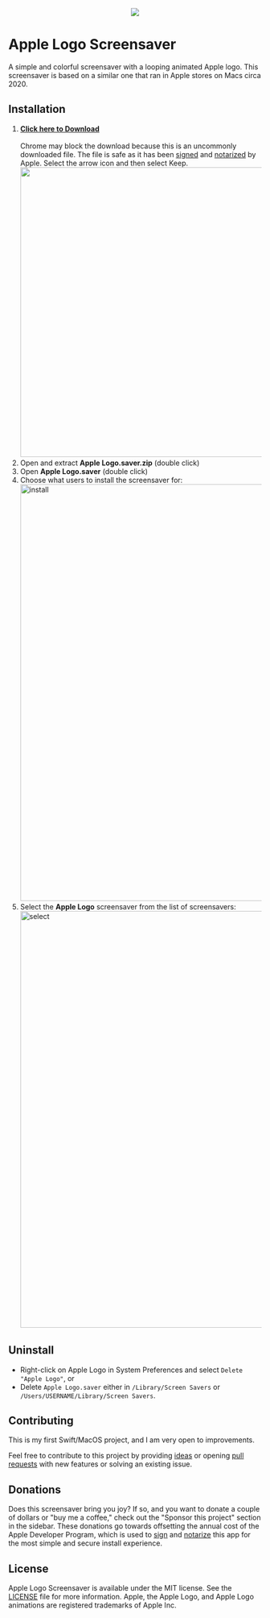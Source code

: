  <p align="center">
  <img src="https://user-images.githubusercontent.com/1007085/235318017-180160bc-756e-4905-b487-612675dede30.gif"/> 
 </p>

# Apple Logo Screensaver

A simple and colorful screensaver with a looping animated Apple logo. This screensaver is based on a similar one that ran in Apple stores on Macs circa 2020.

## Installation
1. **[Click here to Download](https://github.com/TehNrd/Apple-Logo-Screensaver/releases/download/v1.0.0/Apple.Logo.saver.zip)**<br/><br/>Chrome may block the download because this is an uncommonly downloaded file. The file is safe as it has been [signed](https://developer.apple.com/documentation/security/code_signing_services) and [notarized](https://developer.apple.com/documentation/security/notarizing_macos_software_before_distribution) by Apple. Select the arrow icon and then select Keep.<br/><img width="575px" src="https://user-images.githubusercontent.com/1007085/235367241-89de1d73-b38d-4d88-bd8a-f2493acd5be2.png"/>
2. Open and extract **Apple Logo.saver.zip** (double click)
3. Open **Apple Logo.saver** (double click)
4. Choose what users to install the screensaver for:
   <img width="827" alt="install" src="https://user-images.githubusercontent.com/1007085/235328758-78f6631b-7f1c-40aa-b713-fa80120504d7.png">
5. Select the **Apple Logo** screensaver from the list of screensavers:
   <img width="827" alt="select" src="https://user-images.githubusercontent.com/1007085/235328770-a98e099b-fad8-4410-852d-b40fbb112331.png">

## Uninstall

- Right-click on Apple Logo in System Preferences and select `Delete "Apple Logo"`, or
- Delete `Apple Logo.saver` either in `/Library/Screen Savers` or `/Users/USERNAME/Library/Screen Savers`.

## Contributing

This is my first Swift/MacOS project, and I am very open to improvements.

Feel free to contribute to this project by providing [ideas](https://github.com/tehnrd/Apple-Logo-Screensaver/issues?q=is%3Aissue+is%3Aopen+sort%3Aupdated-desc) or opening [pull requests](https://github.com/tehnrd/Apple-Logo-Screensaver/pulls?q=is%3Apr+is%3Aopen+sort%3Aupdated-desc) with new features or solving an existing issue.

## Donations
Does this screensaver bring you joy? If so, and you want to donate a couple of dollars or "buy me a coffee," check out the "Sponsor this project" section in the sidebar. These donations go towards offsetting the annual cost of the Apple Developer Program, which is used to [sign](https://developer.apple.com/documentation/security/code_signing_services) and [notarize](https://developer.apple.com/documentation/security/notarizing_macos_software_before_distribution) this app for the most simple and secure install experience.

## License

Apple Logo Screensaver is available under the MIT license. See the [LICENSE](https://github.com/tehnrd/Apple-Logo-Screensaver/blob/master/LICENSE) file for more information. Apple, the Apple Logo, and Apple Logo animations are registered trademarks of Apple Inc.
